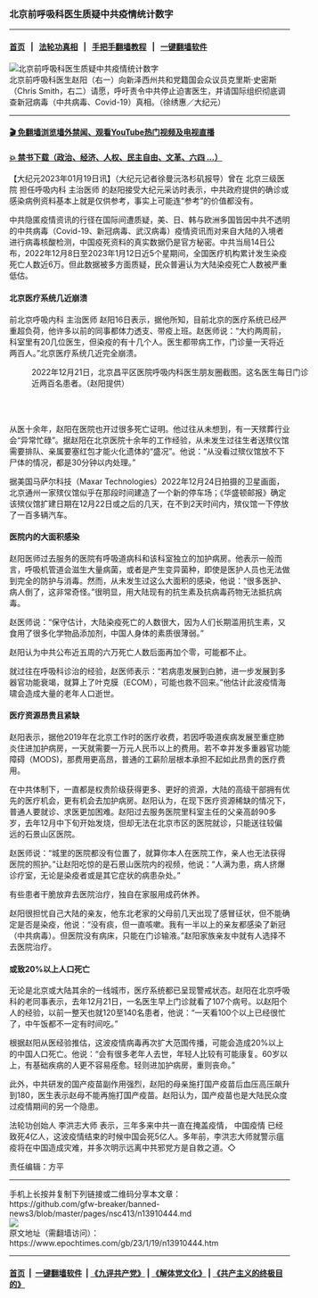 ### 北京前呼吸科医生质疑中共疫情统计数字
------------------------

#### [首页](https://github.com/gfw-breaker/banned-news3/blob/master/README.md) &nbsp;&nbsp;|&nbsp;&nbsp; [法轮功真相](https://github.com/begood0513/basic/blob/master/README.md)  &nbsp;&nbsp;|&nbsp;&nbsp; [手把手翻墙教程](https://github.com/gfw-breaker/guides/wiki)  &nbsp;&nbsp;|&nbsp;&nbsp; [一键翻墙软件](https://github.com/gfw-breaker/nogfw/blob/master/README.md)  



<div><img alt="北京前呼吸科医生质疑中共疫情统计数字" class="attachment-djy_600_400 size-djy_600_400 wp-post-image" src="https://i.epochtimes.com/assets/uploads/2023/01/id13910477-15cf1eb71d0a814ed3c8324623ce6663-600x376.jpg"/>
<div class="caption">
 北京前呼吸科医生赵阳（右一）向新泽西州共和党籍国会众议员克里斯·史密斯（Chris Smith，右二）请愿，呼吁责令中共停止迫害医生，并请国际组织彻底调查新冠病毒（中共病毒、Covid-19）真相。（徐绣惠／大纪元）
</div></div><hr/>

#### [ 🎬  免翻墙浏览墙外禁闻、观看YouTube热门视频及电视直播](https://github.com/gfw-breaker/HelloWorld)

#### [ 💥  禁书下载（政治、经济、人权、民主自由、文革、六四 ...）](https://github.com/gfw-breaker/books/blob/master/README.md)

<div><p>
 【大纪元2023年01月19日讯】（大纪元记者徐曼沅洛杉矶报导）曾在
 <ok href="https://www.epochtimes.com/gb/tag/%E5%8C%97%E4%BA%AC%E4%B8%89%E7%BA%A7%E5%8C%BB%E9%99%A2.html">
  北京三级医院
 </ok>
 担任呼吸内科
 <ok href="https://www.epochtimes.com/gb/tag/%E4%B8%BB%E6%B2%BB%E5%8C%BB%E5%B8%88.html">
  主治医师
 </ok>
 的赵阳接受大纪元采访时表示，中共政府提供的确诊或感染病例资料基本上就是仅供参考，事实上可能连“参考”的价值都没有。
</p>
<p>
 中共隐匿疫情资讯的行径在国际间遭质疑，美、日、韩与欧洲多国皆因中共不透明的中共病毒（Covid-19、新冠病毒、武汉病毒）疫情资讯而对来自大陆的入境者进行病毒核酸检测，中国疫死资料的真实数据仍是官方秘密。中共当局14日公布，2022年12月8日至2023年1月12日近5个星期间，全国医疗机构累计发生染疫死亡人数近6万。但此数据被多方面质疑，民众普遍认为大陆染疫死亡人数被严重低估。
</p>
<h4>
 北京医疗系统几近崩溃
</h4>
<p>
 前北京呼吸内科
 <ok href="https://www.epochtimes.com/gb/tag/%E4%B8%BB%E6%B2%BB%E5%8C%BB%E5%B8%88.html">
  主治医师
 </ok>
 赵阳16日表示，据他所知，目前北京的医疗系统已经严重超负荷，他许多以前的同事都体力透支、带疫上班。赵医师说：“大约两周前，科室里有20几位医生，但染疫的有十几个人。医生都带病工作，门诊量一天将近两百人。”北京医疗系统几近完全崩溃。
</p>
<figure aria-describedby="caption-attachment-13910479" class="wp-caption aligncenter" id="attachment_13910479" style="width: 500px">
 <ok href="https://i.epochtimes.com/assets/uploads/2023/01/id13910479-6210670809534542648_121.jpg" target="_blank">
  <img alt="" class="wp-image-13910479" src="https://i.epochtimes.com/assets/uploads/2023/01/id13910479-6210670809534542648_121.jpg"/>
 </ok>
 <br/><figcaption class="wp-caption-text" id="caption-attachment-13910479">
  2022年12月21日，北京昌平区医院呼吸内科医生朋友圈截图。这名医生每日门诊近两百名患者。（赵阳提供）
 </figcaption><br/>
</figure><br/>
<p>
 从医十余年，赵阳在医院也开过很多死亡证明。他过往从未想到，有一天殡葬行业会“异常忙碌”。据赵阳在北京医院十余年的工作经验，从未发生过往生者送殡仪馆需要排队、亲属要塞红包才能火化遗体的“盛况”。他说：“从没看过殡仪馆放不下尸体的情况，都是30分钟以内处理。”
</p>
<p>
 据美国马萨尔科技（Maxar Technologies）2022年12月24日拍摄的卫星画面，北京通州一家殡仪馆似乎在那段时间建造了一个新的停车场；《华盛顿邮报》确定该殡仪馆扩建日期在12月22日或之后的几天，在不到2天时间内，殡仪馆一下停放了一百多辆汽车。
</p>
<h4>
 医院内的大面积感染
</h4>
<p>
 赵阳医师过去服务的医院有呼吸道病科和该科室独立的加护病房。他表示一般而言，呼吸机管道会滋生大量病菌，或者是产生变异菌种，即使是医护人员也无法做到完全的防护与消毒。然而，从未发生过这么大面积的感染，他说：“很多医护、病人倒了，这非常奇怪。”很明显，用大陆现有的抗生素及抗病毒药物无法抵抗病毒。
</p>
<p>
 赵医师说：“保守估计，大陆染疫死亡的人数很大，因为人们长期滥用抗生素，又食用了很多化学物品添加剂，中国人身体的素质很薄弱。”
</p>
<p>
 赵阳认为中共公布近五周的六万死亡人数后面再加个零，可能都不止。
</p>
<p>
 就过往在呼吸科诊治的经验，赵医师表示：“若病患发展到白肺，进一步发展到多器官功能衰竭，就算上了叶克膜（ECOM），可能也救不回来。”他估计此波疫情海啸会造成大量的老年人口逝世。
</p>
<h4>
 医疗资源昂贵且紧缺
</h4>
<p>
 赵阳表示，据他2019年在北京工作时的医疗收费，若因呼吸道疾病发展至重症肺炎住进加护病房，一天就需要一万元人民币以上的费用。若不幸并发多重器官功能障碍（MODS)，那费用更高昂，普通的工薪阶层根本承担不起如此昂贵的医疗费用。
</p>
<p>
 在中共体制下，一直都是权贵阶级获得更多、更好的资源，大陆的高级干部拥有优先的医疗机会，更有机会去加护病房。赵阳认为，在现下医疗资源稀缺的情况下，普通人要就诊、求医更加困难。赵阳过去服务医院里科室主任的父亲高龄90多岁，去年12月中下旬开始发烧，但却无法在北京市区的医院就诊，只能送往较偏远的石景山区医院。
</p>
<p>
 赵医师说：“城里的医院都没有位置了，就算你本人在医院工作，亲人也无法获得医院的照护。”让赵阳吃惊的是石景山医院内的视频，他说：“人满为患，病人挤爆诊疗室，无论是染疫者或是其它症状的病患杂处。”
</p>
<p>
 有些患者干脆放弃去医院治疗，独自在家服用成药休养。
</p>
<p>
 赵阳很担忧自己大陆的亲友，他东北老家的父母前几天出现了感冒征状，但不能确定是否是染疫，他说：“没有痰，但一直咳嗽。我有一半以上的亲友都感染了新冠（中共病毒）。但医院没有病床，只能在门诊输液。”赵阳家族亲友中就有人选择不去医院治疗。
</p>
<h4>
 或致20%以上人口死亡
</h4>
<p>
 无论是北京或大陆其余的一线城市，医疗系统都已呈现警戒状态。赵阳在北京呼吸科的老同事表示，去年12月21日，一名医生早上门诊就看了107个病号。以赵阳个人的经验，以前一整天也就120至140名患者，他说：“一天看100个以上已经很忙了，中午饭都不一定有时间吃。”
</p>
<p>
 根据赵阳从医经验推估，这波疫情病毒再次扩大范围传播，可能会造成20%以上的中国人口死亡。他说：“会有很多老年人去世，年轻人比较有可能康复。60岁以上，有基础疾病的人更不容易痊愈。轻则进加护病房，重则丧命。”
</p>
<p>
 此外，中共研发的国产疫苗副作用强烈，赵阳的母亲施打国产疫苗后血压高压飙升到180，医生表示赵母不能再施打国产疫苗。赵阳认为，国产疫苗也是大陆民众度过疫情期间的另一个隐患。
</p>
<p>
 法轮功创始人
 <ok href="https://www.epochtimes.com/gb/tag/%E6%9D%8E%E6%B4%AA%E5%BF%97%E5%A4%A7%E5%B8%88.html">
  李洪志大师
 </ok>
 表示，三年多来中共一直在掩盖疫情，
 <ok href="https://www.epochtimes.com/gb/tag/%E4%B8%AD%E5%9B%BD%E7%96%AB%E6%83%85.html">
  中国疫情
 </ok>
 已经致死4亿人，这波疫情结束的时候中国会死5亿人。多年前，李洪志大师就警示瘟疫将在中国造成灾难，并多次明示远离中共邪党方是自救之道。◇
</p>
<p>
 责任编辑：方平
</p>
</div>
<hr/>
手机上长按并复制下列链接或二维码分享本文章：<br/>
https://github.com/gfw-breaker/banned-news3/blob/master/pages/nsc413/n13910444.md <br/>
<a href='https://github.com/gfw-breaker/banned-news3/blob/master/pages/nsc413/n13910444.md'><img src='https://github.com/gfw-breaker/banned-news3/blob/master/pages/nsc413/n13910444.md.png'/></a> <br/>
原文地址（需翻墙访问）：https://www.epochtimes.com/gb/23/1/19/n13910444.htm


------------------------
#### [首页](https://github.com/gfw-breaker/banned-news3/blob/master/README.md) &nbsp;|&nbsp; [一键翻墙软件](https://github.com/gfw-breaker/nogfw/blob/master/README.md) &nbsp;| [《九评共产党》](https://github.com/gfw-breaker/9ping.md/blob/master/README.md#九评之一评共产党是什么) | [《解体党文化》](https://github.com/gfw-breaker/jtdwh.md/blob/master/README.md) | [《共产主义的终极目的》](https://github.com/gfw-breaker/gczydzjmd.md/blob/master/README.md)


<img src='http://gfw-breaker.win/banned-news3/pages/nsc413/n13910444.md' width='0px' height='0px'/>